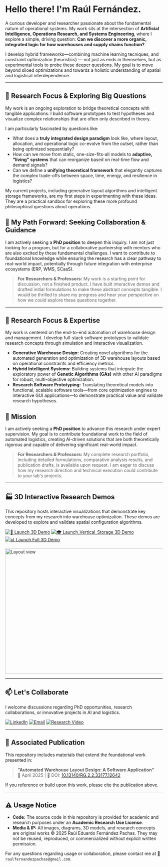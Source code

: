 # Hello there! I'm Raúl Fernández.

A curious developer and researcher passionate about the fundamental nature of operational systems. My work sits at the intersection of **Artificial Intelligence, Operations Research, and Systems Engineering**, where I explore a simple, driving question: **Can we discover a more organic, integrated logic for how warehouses and supply chains function?**

I develop hybrid frameworks—combining machine learning tecniques, and constraint optimization (heuristics) — not just as ends in themselves, but as experimental tools to probe these deeper questions. My goal is to move beyond siloed optimizations and towards a holistic understanding of spatial and logistical interdependence.

---

## 🧠 Research Focus & Exploring Big Questions

My work is an ongoing exploration to bridge theoretical concepts with tangible applications. I build software prototypes to test hypotheses and visualize complex relationships that are often only described in theory.

I am particularly fascinated by questions like:
*   What does a **truly integrated design paradigm** look like, where layout, allocation, and operational logic co-evolve from the outset, rather than being optimized sequentially?
*   How can we move from static, one-size-fits-all models to **adaptive, "living" systems** that can reorganize based on real-time flow and demand signals?
*   Can we define a **unifying theoretical framework** that elegantly captures the complex trade-offs between space, time, energy, and resilience in logistics?

My current projects, including generative layout algorithms and intelligent storage frameworks, are my first steps in experimenting with these ideas. They are a practical sandbox for exploring these more profound philosophical questions about operations.

## 🎯 My Path Forward: Seeking Collaboration & Guidance

I am actively seeking a **PhD position** to deepen this inquiry. I am not just looking for a program, but for a collaborative partnership with mentors who are also excited by these fundamental challenges. I want to contribute to foundational knowledge while ensuring the research has a clear pathway to real-world impact, potentially through future integration with enterprise ecosystems (ERP, WMS, SCaaS).

> **For Researchers & Professors:** My work is a starting point for discussion, not a finished product. I have built interactive demos and drafted initial formulations to make these abstract concepts tangible. I would be thrilled to share my progress and hear your perspective on how we could explore these questions together.

---

## 🧠 Research Focus & Expertise

My work is centered on the end-to-end automation of warehouse design and management. I develop full-stack software prototypes to validate research concepts through simulation and interactive visualization.

*   **Generative Warehouse Design:** Creating novel algorithms for the automated generation and optimization of 3D warehouse layouts based on operational constraints and efficiency metrics.
*   **Hybrid Intelligent Systems:** Building systems that integrate the exploratory power of **Genetic Algorithms (GAs)** with other AI paradigms for robust, multi-objective optimization.
*   **Research Software Prototyping:** Translating theoretical models into functional, scalable software tools—from core optimization engines to interactive GUI applications—to demonstrate practical value and validate research hypotheses.

## 🎯 Mission

I am actively seeking a **PhD position** to advance this research under expert supervision. My goal is to contribute foundational work to the field of automated logistics, creating AI-driven solutions that are both theoretically rigorous and capable of delivering significant real-world impact.

> **For Researchers & Professors:** My complete research portfolio, including detailed formulations, comparative analysis results, and publication drafts, is available upon request. I am eager to discuss how my research direction and technical execution could contribute to your lab's projects.

---

## 🏭 3D Interactive Research Demos

This repository hosts interactive visualizations that demonstrate key concepts from my research into warehouse optimization. These demos are developed to explore and validate spatial configuration algorithms.

[![🚀 Launch 3D Demo](https://img.shields.io/badge/🌐-Launch%203D%20Interactive%20Demo-764ba2?style=for-the-badge&logo=webgl&logoColor=white)](https://Raul1508.github.io/Raul1508/)
[![🎓 Launch_Vertical_Storage 3D Demo](https://img.shields.io/badge/🎓-Launch%203D%20Vertical%20Storage%20Demo-667eea?style=for-the-badge&logo=webgl&logoColor=white)](https://Raul1508.github.io/Raul1508/Vertical_Warahouse_Storage.html)
[![📊 Launch Full 3D Demo](https://img.shields.io/badge/🔬-Launch%203D%20Full%20Interactive%20Demo-c53030?style=for-the-badge&logo=github&logoColor=white)](https://Raul1508.github.io/Raul1508/Layoutgreater.html)

<img width="2560" height="400" alt="Layout view" src="https://github.com/user-attachments/assets/ab63b361-fe11-4739-97cd-82c458317928" />

---

## 📫 Let's Collaborate

I welcome discussions regarding PhD opportunities, research collaborations, or innovative projects in AI and logistics.

[![LinkedIn](https://img.shields.io/badge/LinkedIn-Connect%20with%20me-0A66C2?style=for-the-badge&logo=linkedin)](https://www.linkedin.com/in/raulfer-inde)
[![Email](https://img.shields.io/badge/Email-Reach%20Out%20to%20Me-EA4335?style=for-the-badge&logo=gmail&logoColor=white)](mailto:raulfernandezpachas@gmail.com)
[![Research Video](https://img.shields.io/badge/🎥-Watch%20Research%20Overview-FF0000?style=for-the-badge&logo=youtube)](https://youtu.be/T5LTiGHL2Qg)

---

## 📄 Associated Publication

This repository includes materials that extend the foundational work presented in:
> **“Automated Warehouse Layout Design: A Software Application”**  
> 📅 April 2025 | 📌 DOI: [10.13140/RG.2.2.33177.12642](https://www.researchgate.net/publication/0000000000000000)

If you reference or build upon this work, please cite the publication above.

---

## ⚠️ Usage Notice

*   **Code:** The source code in this repository is provided for academic and research purposes under an **Academic Research Use License**.
*   **Media & IP:** All images, diagrams, 3D models, and research concepts are original works © 2025 Raúl Eduardo Fernández Pachas. They may not be reused, reproduced, or commercialized without explicit written permission.

For any questions regarding usage or collaboration, please contact me at 📧 `raulfernandezpachas@gmail.com`.
